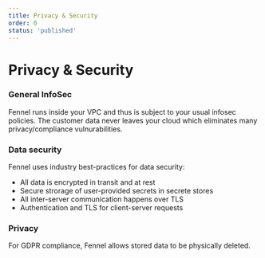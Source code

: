 ```yaml
---
title: Privacy & Security
order: 0
status: 'published'
---
```


# Privacy & Security

### General InfoSec

Fennel runs inside your VPC and thus is subject to your usual infosec policies. The customer data never leaves your cloud which eliminates many privacy/compliance vulnurabilities.

### Data security

Fennel uses industry best-practices for data security:

* All data is encrypted in transit and at rest
* Secure strorage of user-provided secrets in secrete stores
* All inter-server communication happens over TLS
* Authentication and TLS for client-server requests

### Privacy

For GDPR compliance, Fennel allows stored data to be physically deleted.
